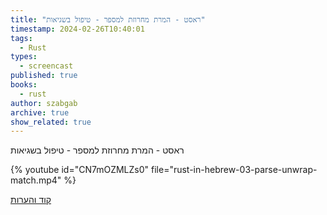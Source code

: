 ```yaml
---
title: "ראסט - המרת מחרוזת למספר - טיפול בשגיאות"
timestamp: 2024-02-26T10:40:01
tags:
  - Rust
types:
  - screencast
published: true
books:
  - rust
author: szabgab
archive: true
show_related: true
---
```



ראסט - המרת מחרוזת למספר - טיפול בשגיאות


{% youtube id="CN7mOZMLZs0" file="rust-in-hebrew-03-parse-unwrap-match.mp4" %}

[קוד והערות](https://github.com/szabgab/learning-rust-in-hebrew-2024-02-25)
